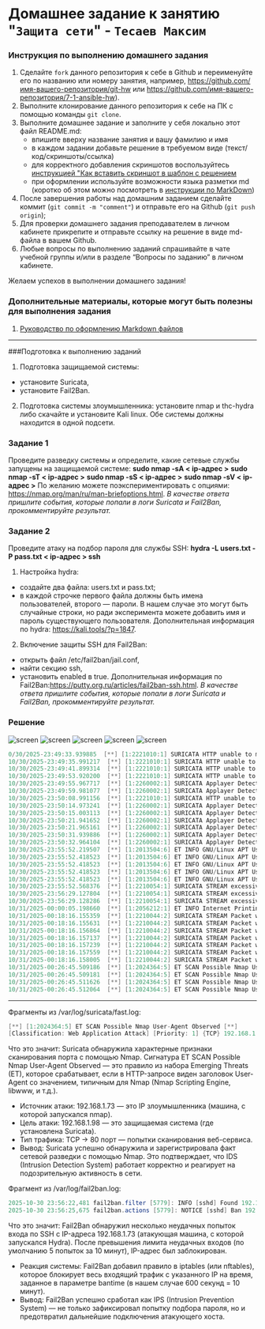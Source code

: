 # Домашнее задание к занятию "`Защита сети`" - `Тесаев Максим`

### Инструкция по выполнению домашнего задания

   1. Сделайте `fork` данного репозитория к себе в Github и переименуйте его по названию или номеру занятия, например, https://github.com/имя-вашего-репозитория/git-hw или  https://github.com/имя-вашего-репозитория/7-1-ansible-hw).
   2. Выполните клонирование данного репозитория к себе на ПК с помощью команды `git clone`.
   3. Выполните домашнее задание и заполните у себя локально этот файл README.md:
      - впишите вверху название занятия и вашу фамилию и имя
      - в каждом задании добавьте решение в требуемом виде (текст/код/скриншоты/ссылка)
      - для корректного добавления скриншотов воспользуйтесь [инструкцией "Как вставить скриншот в шаблон с решением](https://github.com/netology-code/sys-pattern-homework/blob/main/screen-instruction.md)
      - при оформлении используйте возможности языка разметки md (коротко об этом можно посмотреть в [инструкции  по MarkDown](https://github.com/netology-code/sys-pattern-homework/blob/main/md-instruction.md))
   4. После завершения работы над домашним заданием сделайте коммит (`git commit -m "comment"`) и отправьте его на Github (`git push origin`);
   5. Для проверки домашнего задания преподавателем в личном кабинете прикрепите и отправьте ссылку на решение в виде md-файла в вашем Github.
   6. Любые вопросы по выполнению заданий спрашивайте в чате учебной группы и/или в разделе “Вопросы по заданию” в личном кабинете.
   
Желаем успехов в выполнении домашнего задания!
   
### Дополнительные материалы, которые могут быть полезны для выполнения задания

1. [Руководство по оформлению Markdown файлов](https://gist.github.com/Jekins/2bf2d0638163f1294637#Code)

---

###Подготовка к выполнению заданий

1. Подготовка защищаемой системы:
* установите Suricata,
* установите Fail2Ban.
2. Подготовка системы злоумышленника: установите nmap и thc-hydra либо скачайте и установите Kali linux.
Обе системы должны находится в одной подсети.

### Задание 1

Проведите разведку системы и определите, какие сетевые службы запущены на защищаемой системе:
**sudo nmap -sA < ip-адрес >**
**sudo nmap -sT < ip-адрес >**
**sudo nmap -sS < ip-адрес >**
**sudo nmap -sV < ip-адрес >**
По желанию можете поэкспериментировать с опциями: https://nmap.org/man/ru/man-briefoptions.html.
*В качестве ответа пришлите события, которые попали в логи Suricata и Fail2Ban, прокомментируйте результат.*  

### Задание 2

Проведите атаку на подбор пароля для службы SSH:
**hydra -L users.txt -P pass.txt < ip-адрес > ssh**
1. Настройка hydra:
* создайте два файла: users.txt и pass.txt;
* в каждой строчке первого файла должны быть имена пользователей, второго — пароли. В нашем случае это могут быть случайные строки, но ради эксперимента можете добавить имя и пароль существующего пользователя.
Дополнительная информация по hydra: https://kali.tools/?p=1847.
2. Включение защиты SSH для Fail2Ban:
* открыть файл /etc/fail2ban/jail.conf,
* найти секцию ssh,
* установить enabled в true.
Дополнительная информация по Fail2Ban:https://putty.org.ru/articles/fail2ban-ssh.html.
*В качестве ответа пришлите события, которые попали в логи Suricata и Fail2Ban, прокомментируйте результат.*

### Решение

![screen](screenshots/1.1.png)
![screen](screenshots/1.2.png)
![screen](screenshots/1.3.png)
![screen](screenshots/1.4.png)
![screen](screenshots/1.5.png)

```java
0/30/2025-23:49:33.939885  [**] [1:2221010:1] SURICATA HTTP unable to match response to request [**] [Classification: Generic Protocol Command Decode] [Priority: 3] {TCP} 192.168.>
10/30/2025-23:49:35.991217  [**] [1:2221010:1] SURICATA HTTP unable to match response to request [**] [Classification: Generic Protocol Command Decode] [Priority: 3] {TCP} 192.168.>
10/30/2025-23:49:41.899314  [**] [1:2221010:1] SURICATA HTTP unable to match response to request [**] [Classification: Generic Protocol Command Decode] [Priority: 3] {TCP} 192.168.>
10/30/2025-23:49:53.920200  [**] [1:2221010:1] SURICATA HTTP unable to match response to request [**] [Classification: Generic Protocol Command Decode] [Priority: 3] {TCP} 192.168.>
10/30/2025-23:49:55.967717  [**] [1:2260002:1] SURICATA Applayer Detect protocol only one direction [**] [Classification: Generic Protocol Command Decode] [Priority: 3] {TCP} 192.1>
10/30/2025-23:49:59.981077  [**] [1:2260002:1] SURICATA Applayer Detect protocol only one direction [**] [Classification: Generic Protocol Command Decode] [Priority: 3] {TCP} 192.1>
10/30/2025-23:50:08.991156  [**] [1:2221010:1] SURICATA HTTP unable to match response to request [**] [Classification: Generic Protocol Command Decode] [Priority: 3] {TCP} 192.168.>
10/30/2025-23:50:14.973241  [**] [1:2260002:1] SURICATA Applayer Detect protocol only one direction [**] [Classification: Generic Protocol Command Decode] [Priority: 3] {TCP} 192.1>
10/30/2025-23:50:15.003113  [**] [1:2260002:1] SURICATA Applayer Detect protocol only one direction [**] [Classification: Generic Protocol Command Decode] [Priority: 3] {TCP} 192.1>
10/30/2025-23:50:21.941652  [**] [1:2260002:1] SURICATA Applayer Detect protocol only one direction [**] [Classification: Generic Protocol Command Decode] [Priority: 3] {TCP} 192.1>
10/30/2025-23:50:21.965161  [**] [1:2260002:1] SURICATA Applayer Detect protocol only one direction [**] [Classification: Generic Protocol Command Decode] [Priority: 3] {TCP} 192.1>
10/30/2025-23:50:31.939886  [**] [1:2260002:1] SURICATA Applayer Detect protocol only one direction [**] [Classification: Generic Protocol Command Decode] [Priority: 3] {TCP} 192.1>
10/30/2025-23:50:32.964104  [**] [1:2260002:1] SURICATA Applayer Detect protocol only one direction [**] [Classification: Generic Protocol Command Decode] [Priority: 3] {TCP} 192.1>
10/30/2025-23:55:52.219507  [**] [1:2013504:6] ET INFO GNU/Linux APT User-Agent Outbound likely related to package management [**] [Classification: Not Suspicious Traffic] [Priorit>
10/30/2025-23:55:52.418523  [**] [1:2013504:6] ET INFO GNU/Linux APT User-Agent Outbound likely related to package management [**] [Classification: Not Suspicious Traffic] [Priorit>
10/30/2025-23:55:52.418523  [**] [1:2013504:6] ET INFO GNU/Linux APT User-Agent Outbound likely related to package management [**] [Classification: Not Suspicious Traffic] [Priorit>
10/30/2025-23:55:52.418523  [**] [1:2013504:6] ET INFO GNU/Linux APT User-Agent Outbound likely related to package management [**] [Classification: Not Suspicious Traffic] [Priorit>
10/30/2025-23:55:52.418523  [**] [1:2013504:6] ET INFO GNU/Linux APT User-Agent Outbound likely related to package management [**] [Classification: Not Suspicious Traffic] [Priorit>
10/30/2025-23:55:52.568376  [**] [1:2210054:1] SURICATA STREAM excessive retransmissions [**] [Classification: Generic Protocol Command Decode] [Priority: 3] {TCP} 192.168.1.98:460>
10/30/2025-23:56:29.127804  [**] [1:2210054:1] SURICATA STREAM excessive retransmissions [**] [Classification: Generic Protocol Command Decode] [Priority: 3] {TCP} 192.168.1.73:395>
10/30/2025-23:56:29.128286  [**] [1:2210054:1] SURICATA STREAM excessive retransmissions [**] [Classification: Generic Protocol Command Decode] [Priority: 3] {TCP} 192.168.1.73:395>
10/31/2025-00:00:05.198660  [**] [1:2056212:1] ET INFO Internet Printing Protocol (IPP) Get-Printer-Attributes Outbound Request [**] [Classification: Misc activity] [Priority: 3] {>
10/31/2025-00:18:16.155359  [**] [1:2210044:2] SURICATA STREAM Packet with invalid timestamp [**] [Classification: Generic Protocol Command Decode] [Priority: 3] {TCP} 140.82.121.4>
10/31/2025-00:18:16.155631  [**] [1:2210044:2] SURICATA STREAM Packet with invalid timestamp [**] [Classification: Generic Protocol Command Decode] [Priority: 3] {TCP} 140.82.121.4>
10/31/2025-00:18:16.156864  [**] [1:2210044:2] SURICATA STREAM Packet with invalid timestamp [**] [Classification: Generic Protocol Command Decode] [Priority: 3] {TCP} 140.82.121.4>
10/31/2025-00:18:16.157137  [**] [1:2210044:2] SURICATA STREAM Packet with invalid timestamp [**] [Classification: Generic Protocol Command Decode] [Priority: 3] {TCP} 140.82.121.4>
10/31/2025-00:18:16.157239  [**] [1:2210044:2] SURICATA STREAM Packet with invalid timestamp [**] [Classification: Generic Protocol Command Decode] [Priority: 3] {TCP} 140.82.121.4>
10/31/2025-00:18:16.157559  [**] [1:2210044:2] SURICATA STREAM Packet with invalid timestamp [**] [Classification: Generic Protocol Command Decode] [Priority: 3] {TCP} 140.82.121.4>
10/31/2025-00:18:16.158005  [**] [1:2210044:2] SURICATA STREAM Packet with invalid timestamp [**] [Classification: Generic Protocol Command Decode] [Priority: 3] {TCP} 140.82.121.4>
10/31/2025-00:26:45.509186  [**] [1:2024364:5] ET SCAN Possible Nmap User-Agent Observed [**] [Classification: Web Application Attack] [Priority: 1] {TCP} 192.168.1.73:56188 -> 192>
10/31/2025-00:26:45.509181  [**] [1:2024364:5] ET SCAN Possible Nmap User-Agent Observed [**] [Classification: Web Application Attack] [Priority: 1] {TCP} 192.168.1.73:56202 -> 192>
10/31/2025-00:26:45.511626  [**] [1:2024364:5] ET SCAN Possible Nmap User-Agent Observed [**] [Classification: Web Application Attack] [Priority: 1] {TCP} 192.168.1.73:56208 -> 192>
10/31/2025-00:26:45.512064  [**] [1:2024364:5] ET SCAN Possible Nmap User-Agent Observed [**] [Classification: Web Application Attack] [Priority: 1] {TCP} 192.168.1.73:56210 -> 192>
```

---

Фрагменты из /var/log/suricata/fast.log:
```java
[**] [1:2024364:5] ET SCAN Possible Nmap User-Agent Observed [**]
[Classification: Web Application Attack] [Priority: 1] {TCP} 192.168.1.73 -> 192.168.1.98:80
```
Что это значит:
Suricata обнаружила характерные признаки сканирования порта с помощью Nmap.
Сигнатура ET SCAN Possible Nmap User-Agent Observed — это правило из набора Emerging Threats (ET), которое срабатывает, если в HTTP-запросе виден заголовок User-Agent со значением, типичным для Nmap (Nmap Scripting Engine, libwww, и т.д.).
* Источник атаки:
192.168.1.73 — это IP злоумышленника (машина, с которой запускался nmap).
* Цель атаки:
192.168.1.98 — это защищаемая система (где установлена Suricata).
* Тип трафика:
TCP -> 80 порт — попытки сканирования веб-сервиса.
* Вывод:
Suricata успешно обнаружила и зарегистрировала факт сетевой разведки с помощью Nmap.
Это подтверждает, что IDS (Intrusion Detection System) работает корректно и реагирует на подозрительную активность в сети.

Фрагмент из /var/log/fail2ban.log:
```java
2025-10-30 23:56:22,481 fail2ban.filter [5779]: INFO [sshd] Found 192.168.1.73
2025-10-30 23:56:25,675 fail2ban.actions [5779]: NOTICE [sshd] Ban 192.168.1.73
```
Что это значит:
Fail2Ban обнаружил несколько неудачных попыток входа по SSH с IP-адреса 192.168.1.73 (атакующая машина, с которой запускался Hydra).
После превышения лимита неудачных входов (по умолчанию 5 попыток за 10 минут), IP-адрес был заблокирован.
* Реакция системы:
Fail2Ban добавил правило в iptables (или nftables), которое блокирует весь входящий трафик с указанного IP на время, заданное в параметре bantime (в нашем случае 600 секунд = 10 минут).
* Вывод:
Fail2Ban успешно сработал как IPS (Intrusion Prevention System) — не только зафиксировал попытку подбора пароля, но и предотвратил дальнейшие подключения атакующего хоста.

